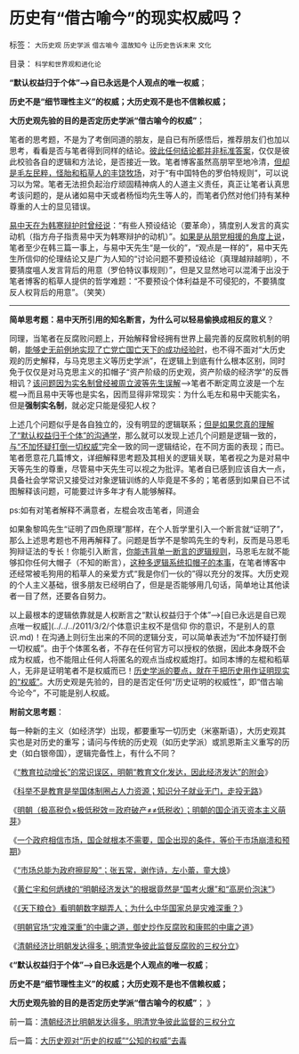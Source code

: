 # 历史有“借古喻今”的现实权威吗？

标签： `大历史观` `历史学派` `借古喻今` `温故知今` `让历史告诉末来` `文化` 

目录： `科学和世界观和进化论`

**“默认权益归于个体”——>自已永远是个人观点的唯一权威**；

**历史不是“细节理性主义”的权威；大历史观不是也不信赖权威；**

**大历史观先验的目的是否定历史学派“借古喻今的权威”**；



笔者的思考题，不是为了考倒同道的朋友，是自已有所感悟后，推荐朋友们也加以思考，看看是否与笔者得到同样的结论。[彼此任何结论都并非标准答案](../../../2011/2/18/主张标准答案者将失去发言权.md)，仅仅是彼此校验各自的逻辑和方法论，是否接近一致。笔者博客虽然高朋罕至地冷清，[但却是毛左民粹，怪胎和稻草人的丰饶牧场](../../../2013/1/25/友善的稻草人意图强奸的恶意；.md)，对于“有中国特色的罗伯特规则”，可以说习以为常。笔者无法担负起治疗顽固精神病人的人道主义责任，真正让笔者认真思考该问题的，是从诸如易中天或者杨恒均先生等人的，而笔者仍然对他们持有某种尊重的人士的显见错误。

[易中天在为韩寒辩护时曾经说](../../../2012/2/1/横眉冷对伪君子，左狗总是闹革命.md)：“有些人预设结论（要革命），猜度别人发言的真实动机（指方舟子指责易中天为韩寒辩护的动机）”。[如果是从朋党相援的角度上说](../../../2009/9/20/争取民主就不要搞毛式厚黑政治.md)，笔者至少在韩三篇一事上，与易中天先生“是一伙的”，“观点是一样的”，易中天先生所信仰的伦理结论又是广为人知的“讨论问题不要预设结论（真理越辩越明），不要猜度嗢人发言背后的用意（罗伯特议事规则）”，但是又显然地可以混淆于出没于笔者博客的稻草人提供的哲学难题：“不要预设个体利益是不可侵犯的，不要猜度反人权背后的用意”。（笑笑）

****

**简单思考题：易中天所引用的知名断言，为什么可以轻易偷换成相反的意义**？

同理，当笔者在反腐败问题上，开始解释曾经拥有世界上最完善的反腐败机制的明朝，[能够史无前例地实现了亡党亡国亡天下的成功经验时](../../../2013/2/11/明朝（极高税负&times;极低税效＝政府破产≠≠低税收）；.md)，也不得不面对“大历史观的历史解释，与马克思主义等历史学派”，在逻辑上到底有什么根本区别，同时免于仅仅是对马克思主义的扣帽子“资产阶级的历史观，资产阶级的经济学”的反唇相讥？[该问题因为实名制曾经被周立波等先生误解](../../../2010/12/10/作民心虚！“实名制”魅影危机.md)——>笔者不断定周立波是一个左棍——>而且易中天等也是实名，因而显得非常现实：为什么毛左和易中天能实名，但是**强制实名制**，就必定只能是侵犯人权？

上述几个问题似乎是各自独立的，没有明显的逻辑联系；[但是如果您真的理解了“默认权益归于个体”的沟通学](../../../2011/12/28/研究“哲学现象”的科学不是哲学.md)，那么就可以发现上述几个问题是逻辑一致的，[与“不加怀疑打倒一切权威”](../../../2012/2/11/革命需要权威，权威需要含糊；含糊需要弱智；弱智需要革命.md)完全一致的同一逻辑结论，在不同方面的表现；而已。笔者愿意花几篇博文，详细解释思考题及其相关的逻辑关联，笔者视之为是对易中天等先生的尊重，尽管易中天先生可以视之为批评。笔者自已感到应该自大一点，具备社会学常识又接受过对象逻辑训练的人毕竟是不多的；笔者感到如果自已不试图解释该问题，可能要过许多年才有人能够解释。

ps:如有对笔者解释不满意者，左棍会攻击笔者，同道会

如果象黎鸣先生“证明了四色原理”那样，在个人哲学里引入一个断言就“证明了”，那么上述思考题也不用再解释了。问题是哲学不是黎鸣先生的专利，反而是马恩毛狗辩证法的专长！你能引入断言，[你能违背单一断言的逻辑规则](../../../2010/6/11/“天无二日，法无二纲”单一断言规则.md)，马恩毛左就不能够扣你任何大帽子（不知的断言），[这种多逻辑系统扣帽子的本事](../../../2011/1/28/缺乏逻辑能力可能是脑残综合症的典型症状.md)，在笔者博客中还经常被毛狗用的稻草人的亲爱方式“我是你们一伙的”得以充分的发挥。大历史观的个人主义基础，很多朋友已经明白了，但是是否能够用几句话，简单地让其他读者一目了然，还要各自努力。

以上最根本的逻辑依靠就是人权断言之“默认权益归于个体”——>[自已永远是自已观点唯一权威](../../../2011/3/2/个体意识主权不是信仰 你的意识，不是别人的意识.md)！在沟通上则衍生出来的不同的逻辑分支，可以简单表述为“不加怀疑打倒一切权威”。由于个体匿名者，不存在任何官方可以授权的依据，因此本身既不会成为权威，也不能阻止任何人将匿名的观点当成权威炮打。如同本博的左棍和稻草人，无非是证明笔者不是权威而已！[历史学派的要点，就在于把历史用作证明现实的“权威”](../../../2011/2/14/德国历史学派的孪生子和中国春秋笔法.md)。大历史观是先验的，目的是否定任何“历史证明的权威性”，即“借古喻今论今”，不可能是别人权威。

**附前文思考题**：

每一种新的主义（如经济学）出现，都要重写一切历史（米塞斯语），大历史观其实也是对历史的重写；请问与传统的历史观（如历史学派）或凯恩斯主义重写的历史（如白银帝国），逻辑完备性上，有什么不同？

《[“教育拉动增长”的常识误区，明朝“教育文化发达，因此经济发达”的附会](../../../2013/2/11/科举不是教育,“教育拉动增长”的常识误区.md)》

《[科举不是教育是举国体制圈占人力资源；知识分子就业无门，走投无路](../../../2013/2/11/科举不是教育,举国体制导致知识分子就业无门，走投无路；.md)》

《[明朝（极高税负×极低税效＝政府破产≠≠低税收）；明朝的国企消灭资本主义萌芽](../../../2013/2/11/明朝（极高税负&times;极低税效＝政府破产≠≠低税收）；.md)》

《[一个政府相信市场，国企就根本不需要，国企出现的条件，等价于市场崩溃和预期](../../../2013/2/11/国企与市场势不两立！明朝政府相信市场，就不需要国企！.md)》

《[“市场总能为政府擦屁股”；张五常，谢作诗，左小蕾，童大焕](../../../2013/2/12/“市场总能擦屁股”之“要死！老百姓先死”.md)》

《[黄仁宇和何炳棣的“明朝经济发达”的根据竟然是“国考火爆”和“高房价泡沫”](../../../2013/2/12/“明朝经济发达”的根据“科举繁荣”和“高房价”.md)》

《[《天下粮仓》看明朝数字糊弄人；为什么中华国家总是灾难深重？](../../../2013/2/12/《天下粮仓》看明朝数字糊弄人的“灾难深重”.md)》

《[明朝官场“灾难深重”的中庸之道，御史炒作反腐败和康熙的中庸之道](../../../2013/2/12/明朝“灾难深重”，康熙的中庸之道，雍正的抄家追还.md)》

《[清朝经济比明朝发达得多；明清党争彼此监督反腐败的三权分立](../../../2013/2/13/清朝经济比明朝发达得多，明清党争彼此监督的三权分立.md)》

《**“默认权益归于个体”——>自已永远是个人观点的唯一权威**；

**历史不是“细节理性主义”的权威；大历史观不是也不信赖权威；**

**大历史观先验的目的是否定历史学派“借古喻今的权威”**； 》

前一篇：[清朝经济比明朝发达得多，明清党争彼此监督的三权分立](../../../2013/2/13/清朝经济比明朝发达得多，明清党争彼此监督的三权分立.md)

后一篇：[大历史观对“历史的权威”“公知的权威”去毒](../../../2013/2/13/大历史观对“历史的权威”“公知的权威”去毒.md)